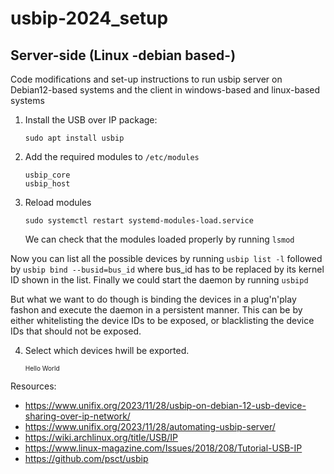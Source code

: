 # usbip-2024_setup
## Server-side (Linux -debian based-)
Code modifications and set-up instructions to run usbip server on Debian12-based systems and the client in windows-based and linux-based systems

1. Install the USB over IP package:

    ```console
    sudo apt install usbip
    ```
2. Add the required modules to `/etc/modules`
    ```console
    usbip_core
    usbip_host
    ```
3. Reload modules
    ```console
    sudo systemctl restart systemd-modules-load.service
    ```
    We can check that the modules loaded properly by running `lsmod`

Now you can list all the possible devices by running `usbip list -l` followed by `usbip bind --busid=bus_id` where bus_id has to be replaced by its kernel ID shown in the list. Finally we could start the daemon by running `usbipd`

But what we want to do though is binding the devices in a plug'n'play fashon and execute the daemon in a persistent manner. This can be by either whitelisting the device IDs to be exposed, or blacklisting the device IDs that should not be exposed.

4. Select which devices hwill be exported.

    <font size="1">  
    Hello World 
</font>  





Resources:
 - https://www.unifix.org/2023/11/28/usbip-on-debian-12-usb-device-sharing-over-ip-network/
 - https://www.unifix.org/2023/11/28/automating-usbip-server/
 - https://wiki.archlinux.org/title/USB/IP
 - https://www.linux-magazine.com/Issues/2018/208/Tutorial-USB-IP
 - https://github.com/psct/usbip